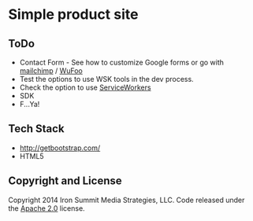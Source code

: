 # Simple product site 

## ToDo
* Contact Form - See how to customize Google forms or go with [mailchimp](https://apidocs.mailchimp.com/) / [WuFoo](http://www.wufoo.com/)
* Test the options to use WSK tools in the dev process.
* Check the option to use [ServiceWorkers](https://github.com/slightlyoff/ServiceWorker)
* SDK
* F...Ya!

## Tech Stack
* http://getbootstrap.com/
* HTML5

## Copyright and License
Copyright 2014 Iron Summit Media Strategies, LLC. Code released under the [Apache 2.0](https://github.com/IronSummitMedia/startbootstrap-stylish-portfolio/blob/gh-pages/LICENSE) license.
